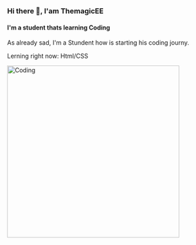 ### Hi there 👋, I'am ThemagicEE
#### I'm a student thats learning Coding
As already sad, I'm a Stundent how is starting his coding journy.

Lerning right now: Html/CSS

<img align="left" alt="Coding" width="400" src="[https://media.tenor.com/gTg8ZSZMR6YAAAAC/scaler-create-impact.gif](https://media.tenor.com/i3lImBg2UEQAAAAd/scaler-create-impact.gif)https://media.tenor.com/i3lImBg2UEQAAAAd/scaler-create-impact.gif">







